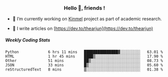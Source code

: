 <h3 align="center">Hello 👋, friends !</h3>

- 🔭 I’m currently working on [Kinmel](https://github.com/thearjun/kinmel) project as part of academic research.

- 📝 I write articles on [https://dev.to/thearjun](https://dev.to/thearjun)


##### Weekly Coding Stats
<!--START_SECTION:waka-->
```text
Python             6 hrs 11 mins   ███████████████▓░░░░░░░░░   63.01 % 
HTML               1 hr 45 mins    ████▒░░░░░░░░░░░░░░░░░░░░   17.90 % 
Other              51 mins         ██▒░░░░░░░░░░░░░░░░░░░░░░   08.73 % 
JSON               33 mins         █▒░░░░░░░░░░░░░░░░░░░░░░░   05.60 % 
reStructuredText   8 mins          ▒░░░░░░░░░░░░░░░░░░░░░░░░   01.38 % 
```
<!--END_SECTION:waka-->
